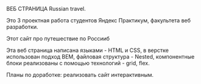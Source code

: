 ВЕБ СТРАНИЦА Russian travel.
 


 

Это 3 проектная работа студентов Яндекс Практикум, факультета веб разработки.
 

Этот сайт про путешествие по Россииб
 

Эта веб страница написана языками - HTML и CSS, в верстке использован подход BEM, файловая структура - Nested, компонентные блоки реализованы с помощью технологий - grid, flex.
 


 

Планы по доработке: реализовать сайт интерактивным.
